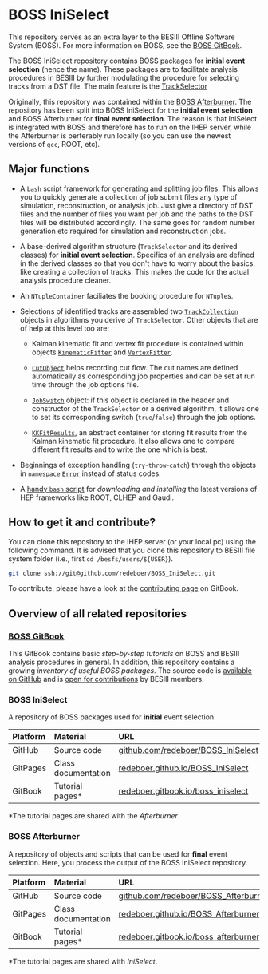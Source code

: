 # BOSS IniSelect

This repository serves as an extra layer to the BESIII Offline Software System (BOSS). For more information on BOSS, see the [BOSS GitBook](https://besiii.gitbook.io/boss).

The BOSS IniSelect repository contains BOSS packages for **initial event selection** (hence the name). These packages are to facilitate analysis procedures in BESIII by further modulating the procedure for selecting tracks from a DST file. The main feature is the [TrackSelector]()

Originally, this repository was contained within the [BOSS Afterburner](https://github.com/redeboer/BOSS_Afterburner). The repository has been split into BOSS IniSelect for the **initial event selection** and BOSS Afterburner for **final event selection**. The reason is that IniSelect is integrated with BOSS and therefore has to run on the IHEP server, while the Afterburner is perferably run locally (so you can use the newest versions of `gcc`, ROOT, etc).


## Major functions

* A `bash` script framework for generating and splitting job files. This allows you to quickly generate a collection of job submit files any type of simulation, reconstruction, or analysis job. Just give a directory of DST files and the number of files you want per job and the paths to the DST files will be distributed accordingly. The same goes for random number generation etc required for simulation and reconstruction jobs.

* A base-derived algorithm structure (`TrackSelector` and its derived classes) for **initial event selection**. Specifics of an analysis are defined in the derived classes so that you don't have to worry about the basics, like creating a collection of tracks. This makes the code for the actual analysis procedure cleaner.

* An `NTupleContainer` faciliates the booking procedure for `NTuple`s.

* Selections of identified tracks are assembled two [`TrackCollection`](`https://redeboer.github.io/BOSS_IniSelect/classTrackCollection.html`) objects in algorithms you derive of `TrackSelector`. Other objects that are of help at this level too are:

    * Kalman kinematic fit and vertex fit procedure is contained within objects [`KinematicFitter`](https://redeboer.github.io/BOSS_IniSelect/classKinematicFitter.html) and [`VertexFitter`](https://redeboer.github.io/BOSS_IniSelect/classVertexFitter.html).

    * [`CutObject`](https://redeboer.github.io/BOSS_IniSelect/classCutObject.html) helps recording cut flow. The cut names are defined automatically as corresponding job properties and can be set at run time through the job options file.

    * [`JobSwitch`](https://redeboer.github.io/BOSS_IniSelect/classJobSwitch.html) object: if this object is declared in the header and constructor of the `TrackSelector` or a derived algorithm, it allows one to set its corresponding switch (`true`/`false`) through the job options.

    * [`KKFitResults`](https://redeboer.github.io/BOSS_IniSelect/classKKFitResult.html), an abstract container for storing fit results from the Kalman kinematic fit procedure. It also allows one to compare different fit results and to write the one which is best.

* Beginnings of exception handling (`try`-`throw`-`catch`) through the objects in `namespace` [`Error`](https://redeboer.github.io/BOSS_IniSelect/namespaceTSGlobals_1_1Error.html) instead of status codes.

* A [handy `bash` script](https://github.com/redeboer/BOSS_IniSelect/blob/master/InstallRepository.sh) for *downloading and installing* the latest versions of HEP frameworks like ROOT, CLHEP and Gaudi.


## How to get it and contribute?

You can clone this repository to the IHEP server (or your local pc) using the following command. It is advised that you clone this repository to BESIII file system folder (i.e., first `cd /besfs/users/${USER}`).

```bash
git clone ssh://git@github.com/redeboer/BOSS_IniSelect.git
```

To contribute, please have a look at the [contributing page](https://besiii.gitbook.io/boss/appendices/contributing) on GitBook.


## Overview of all related repositories

### [BOSS GitBook](https://besiii.gitbook.io/boss)

This GitBook contains basic *step-by-step tutorials* on BOSS and BESIII analysis procedures in general. In addition, this repository contains a growing *inventory of useful BOSS packages*. The source code is [available on GitHub](https://github.com/redeboer/BOSS_Gitbook) and is [open for contributions](https://besiii.gitbook.io/boss/) by BESIII members.

### BOSS IniSelect

A repository of BOSS packages used for **initial** event selection.

| Platform | Material            | URL |
|:---------|:--------------------|:----|
| GitHub   | Source code         | [github.com/redeboer/BOSS_IniSelect](https://github.com/redeboer/BOSS_IniSelect) |
| GitPages | Class documentation | [redeboer.github.io/BOSS_IniSelect](https://redeboer.github.io/BOSS_IniSelect/index.html) |
| GitBook  | Tutorial pages\*    | [redeboer.gitbook.io/boss_iniselect](https://redeboer.gitbook.io/boss_afterburner/) |

\*The tutorial pages are shared with the *Afterburner*.

### BOSS Afterburner

A repository of objects and scripts that can be used for **final** event selection. Here, you process the output of the BOSS IniSelect repository.

| Platform | Material            | URL |
|:---------|:--------------------|:----|
| GitHub   | Source code         | [github.com/redeboer/BOSS_Afterburner](https://github.com/redeboer/BOSS_Afterburner) |
| GitPages | Class documentation | [redeboer.github.io/BOSS_Afterburner](https://redeboer.github.io/BOSS_Afterburner/index.html) |
| GitBook  | Tutorial pages\*    | [redeboer.gitbook.io/boss_afterburner](https://redeboer.gitbook.io/boss_afterburner/) |

\*The tutorial pages are shared with *IniSelect*.
